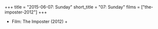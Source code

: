+++
title = "2015-06-07: Sunday"
short_title = "07: Sunday"
films = ["the-imposter-2012"]
+++


* Film: The Imposter (2012) +
